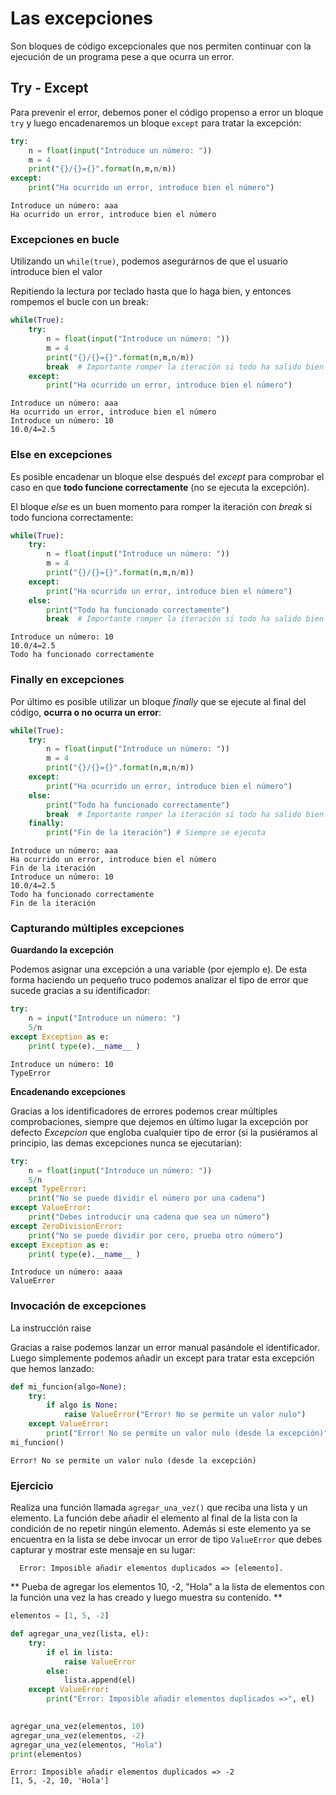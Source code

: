 # Las excepciones

Son bloques de código excepcionales que nos permiten continuar con la ejecución de un programa pese a que ocurra un error.

## Try - Except

Para prevenir el error, debemos poner el código propenso a error un bloque `try` y luego encadenaremos un bloque `except` para tratar la excepción:

```python
try:
    n = float(input("Introduce un número: "))
    m = 4
    print("{}/{}={}".format(n,m,n/m))
except:
    print("Ha ocurrido un error, introduce bien el número")
```

```
Introduce un número: aaa
Ha ocurrido un error, introduce bien el número
```

### Excepciones en bucle

Utilizando un `while(true)`, podemos asegurárnos de que el usuario introduce bien el valor

Repitiendo la lectura por teclado hasta que lo haga bien, y entonces rompemos el bucle con un break:

```python
while(True):
    try:
        n = float(input("Introduce un número: "))
        m = 4
        print("{}/{}={}".format(n,m,n/m))
        break  # Importante romper la iteración si todo ha salido bien
    except:
        print("Ha ocurrido un error, introduce bien el número")
```

```
Introduce un número: aaa
Ha ocurrido un error, introduce bien el número
Introduce un número: 10
10.0/4=2.5
```



### Else en excepciones

Es posible encadenar un bloque else después del *except* para comprobar el caso en que **todo funcione correctamente** (no se ejecuta la excepción).

El bloque *else* es un buen momento para romper la iteración con *break* si todo funciona correctamente:

```python
while(True):
    try:
        n = float(input("Introduce un número: "))
        m = 4
        print("{}/{}={}".format(n,m,n/m))
    except:
        print("Ha ocurrido un error, introduce bien el número")
    else:
        print("Todo ha funcionado correctamente")
        break  # Importante romper la iteración si todo ha salido bien
```

```
Introduce un número: 10
10.0/4=2.5
Todo ha funcionado correctamente
```


### Finally en excepciones

Por último es posible utilizar un bloque *finally* que se ejecute al final del código, **ocurra o no ocurra un error**:

```python
while(True):
    try:
        n = float(input("Introduce un número: "))
        m = 4
        print("{}/{}={}".format(n,m,n/m))
    except:
        print("Ha ocurrido un error, introduce bien el número")
    else:
        print("Todo ha funcionado correctamente")
        break  # Importante romper la iteración si todo ha salido bien
    finally:
        print("Fin de la iteración") # Siempre se ejecuta
```

```
Introduce un número: aaa
Ha ocurrido un error, introduce bien el número
Fin de la iteración
Introduce un número: 10
10.0/4=2.5
Todo ha funcionado correctamente
Fin de la iteración
```

### Capturando múltiples excepciones

**Guardando la excepción**

Podemos asignar una excepción a una variable (por ejemplo e). De esta forma haciendo un pequeño truco podemos analizar el tipo de error que sucede gracias a su identificador:

```python
try:
    n = input("Introduce un número: ")
    5/n
except Exception as e:
    print( type(e).__name__ )
```

```
Introduce un número: 10
TypeError
```



**Encadenando excepciones**

Gracias a los identificadores de errores podemos crear múltiples comprobaciones, siempre que dejemos en último lugar la excepción por defecto *Excepcion* que engloba cualquier tipo de error (si la pusiéramos al principio, las demas excepciones nunca se ejecutarían):

```python
try:
    n = float(input("Introduce un número: "))
    5/n
except TypeError:
    print("No se puede dividir el número por una cadena")
except ValueError:
    print("Debes introducir una cadena que sea un número")
except ZeroDivisionError:
    print("No se puede dividir por cero, prueba otro número")
except Exception as e:
    print( type(e).__name__ )
```

```
Introduce un número: aaaa
ValueError
```



### Invocación de excepciones

La instrucción raise

Gracias a raise podemos lanzar un error manual pasándole el identificador. Luego simplemente podemos añadir un except para tratar esta excepción que hemos lanzado:

```python
def mi_funcion(algo=None):
    try:
        if algo is None:
            raise ValueError("Error! No se permite un valor nulo")
    except ValueError:
        print("Error! No se permite un valor nulo (desde la excepción)")
mi_funcion()
```

```
Error! No se permite un valor nulo (desde la excepción)
```


### Ejercicio

Realiza una función llamada `agregar_una_vez()` que reciba una lista y un elemento. La función debe añadir el elemento al final de la lista con la condición de no repetir ningún elemento. Además si este elemento ya se encuentra en la lista se debe invocar un error de tipo `ValueError` que debes capturar y mostrar este mensaje en su lugar:

```
  Error: Imposible añadir elementos duplicados => [elemento].
```

** Pueba de agregar los elementos 10, -2, "Hola" a la lista de elementos con la función una vez la has creado y luego muestra su contenido. **

```python
elementos = [1, 5, -2]

def agregar_una_vez(lista, el):
    try:
        if el in lista:
            raise ValueError
        else:
            lista.append(el)
    except ValueError:
        print("Error: Imposible añadir elementos duplicados =>", el)
        

agregar_una_vez(elementos, 10)
agregar_una_vez(elementos, -2)
agregar_una_vez(elementos, "Hola")
print(elementos)
```

```
Error: Imposible añadir elementos duplicados => -2
[1, 5, -2, 10, 'Hola']
```



